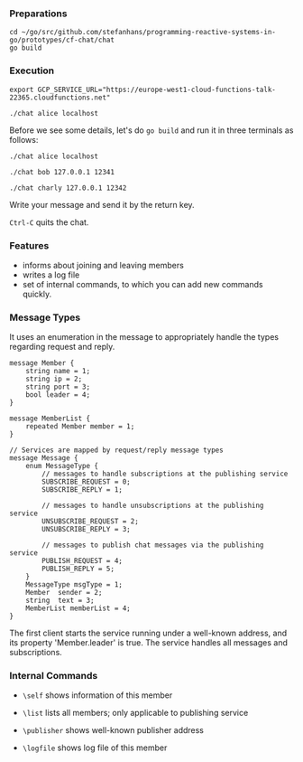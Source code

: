 ### Preparations

```
cd ~/go/src/github.com/stefanhans/programming-reactive-systems-in-go/prototypes/cf-chat/chat
go build
```

### Execution

```
export GCP_SERVICE_URL="https://europe-west1-cloud-functions-talk-22365.cloudfunctions.net"

./chat alice localhost
```




Before we see some details, let's do `go build` and run it in three terminals as follows:

`./chat alice localhost`

`./chat bob 127.0.0.1 12341`

`./chat charly 127.0.0.1 12342`

Write your message and send it by the return key.

`Ctrl-C` quits the chat.

### Features

- informs about joining and leaving members
- writes a log file
- set of internal commands, to which you can add new commands quickly.


### Message Types

It uses an enumeration in the message to appropriately handle the types regarding request and reply.

```
message Member {
    string name = 1;
    string ip = 2;
    string port = 3;
    bool leader = 4;
}

message MemberList {
    repeated Member member = 1;
}

// Services are mapped by request/reply message types
message Message {
    enum MessageType {
        // messages to handle subscriptions at the publishing service
        SUBSCRIBE_REQUEST = 0;
        SUBSCRIBE_REPLY = 1;

        // messages to handle unsubscriptions at the publishing service
        UNSUBSCRIBE_REQUEST = 2;
        UNSUBSCRIBE_REPLY = 3;

        // messages to publish chat messages via the publishing service
        PUBLISH_REQUEST = 4;
        PUBLISH_REPLY = 5;
    }
    MessageType msgType = 1;
    Member  sender = 2;
    string  text = 3;
    MemberList memberList = 4;
}
```

The first client starts the service running under a well-known address, and its property 'Member.leader' is true. 
The service handles all messages and subscriptions.


### Internal Commands


- `\self` shows information of this member

- `\list` lists all members; only applicable to publishing service

- `\publisher` shows well-known publisher address

- `\logfile` shows log file of this member

